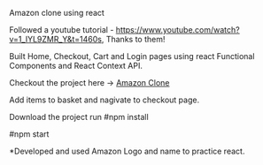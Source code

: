 Amazon clone using react

Followed a youtube tutorial - https://www.youtube.com/watch?v=1_IYL9ZMR_Y&t=1460s, Thanks to them!

Built Home, Checkout, Cart and Login pages using react Functional Components and React Context API.

Checkout the project here -> [Amazon Clone](https://amazn-clone-1993.web.app/)

Add items to basket and nagivate to checkout page.

Download the project
run #npm install

#npm start


*Developed and used Amazon Logo and name to practice react.
